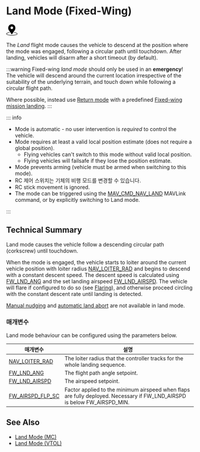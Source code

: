 # Land Mode (Fixed-Wing)

<img src="../../assets/site/position_fixed.svg" title="Position estimate required (e.g. GPS)" width="30px" />

The _Land_ flight mode causes the vehicle to descend at the position where the mode was engaged, following a circular path until touchdown.
After landing, vehicles will disarm after a short timeout (by default).

:::warning
Fixed-wing _land mode_ should only be used in an **emergency**!
The vehicle will descend around the current location irrespective of the suitability of the underlying terrain, and touch down while following a circular flight path.

Where possible, instead use [Return mode](../flight_modes_fw/return.md) with a predefined [Fixed-wing mission landing](../flight_modes_fw/mission.md#mission-landing).
:::

::: info

- Mode is automatic - no user intervention is _required_ to control the vehicle.
- Mode requires at least a valid local position estimate (does not require a global position).
  - Flying vehicles can't switch to this mode without valid local position.
  - Flying vehicles will failsafe if they lose the position estimate.
- Mode prevents arming (vehicle must be armed when switching to this mode).
- RC 제어 스위치는 기체의 비행 모드를 변경할 수 있습니다.
- RC stick movement is ignored.
- The mode can be triggered using the [MAV_CMD_NAV_LAND](https://mavlink.io/en/messages/common.html#MAV_CMD_NAV_LAND) MAVLink command, or by explicitly switching to Land mode.

<!-- https://github.com/PX4/PX4-Autopilot/blob/main/src/modules/commander/ModeUtil/mode_requirements.cpp -->

:::

## Technical Summary

Land mode causes the vehicle follow a descending circular path (corkscrew) until touchdown.

When the mode is engaged, the vehicle starts to loiter around the current vehicle position with loiter radius [NAV_LOITER_RAD](#NAV_LOITER_RAD) and begins to descend with a constant descent speed.
The descent speed is calculated using [FW_LND_ANG](#FW_LND_ANG) and the set landing airspeed [FW_LND_AIRSPD](#FW_LND_AIRSPD).
The vehicle will flare if configured to do so (see [Flaring](../flight_modes_fw/mission.md#flaring-roll-out)), and otherwise proceed circling with the constant descent rate until landing is detected.

[Manual nudging](../flight_modes_fw/mission.md#automatic-abort) and [automatic land abort](../flight_modes_fw/mission.md#nudging) are not available in land mode.

### 매개변수

Land mode behaviour can be configured using the parameters below.

| 매개변수                                                                                                                                                                       | 설명                                                                                                                                                                                                                                           |
| -------------------------------------------------------------------------------------------------------------------------------------------------------------------------- | -------------------------------------------------------------------------------------------------------------------------------------------------------------------------------------------------------------------------------------------- |
| <a id="NAV_LOITER_RAD"></a>[NAV_LOITER_RAD](../advanced_config/parameter_reference.md#NAV_LOITER_RAD)                            | The loiter radius that the controller tracks for the whole landing sequence.                                                                                                                                                 |
| <a id="FW_LND_ANG"></a>[FW_LND_ANG](../advanced_config/parameter_reference.md#FW_LND_ANG)                                        | The flight path angle setpoint.                                                                                                                                                                                              |
| <a id="FW_LND_AIRSPD"></a>[FW_LND_AIRSPD](../advanced_config/parameter_reference.md#FW_LND_AIRSPD)                               | The airspeed setpoint.                                                                                                                                                                                                       |
| <a id="FW_AIRSPD_FLP_SC"></a>[FW_AIRSPD_FLP_SC](../advanced_config/parameter_reference.md#FW_AIRSPD_FLP_SC) | Factor applied to the minimum airspeed when flaps are fully deployed. Necessary if FW_LND_AIRSPD is below FW_AIRSPD_MIN. |

## See Also

- [Land Mode (MC)](../flight_modes_mc/land.md)
- [Land Mode (VTOL)](../flight_modes_vtol/land.md)
